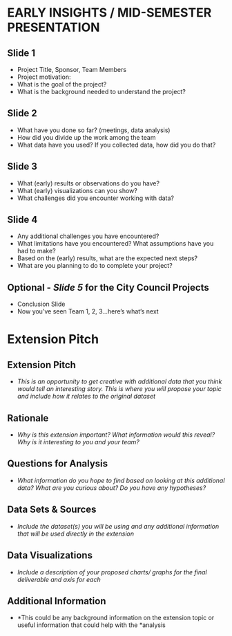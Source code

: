 # EARLY INSIGHTS / MID-SEMESTER PRESENTATION

## Slide 1
- Project Title, Sponsor, Team Members
- Project motivation:
- What is the goal of the project?
- What is the background needed to understand the project?

## Slide 2 
- What have you done so far?  (meetings, data analysis)
- How did you divide up the work among the team
- What data have you used?  If you collected data, how did you do that?

## Slide 3
- What (early) results or observations do you have?
- What (early) visualizations can you show?
- What challenges did you encounter working with data?

## Slide 4
- Any additional challenges you have encountered?
- What limitations have you encountered? What assumptions have you had to make?
- Based on the (early) results, what are the expected next steps?
- What are you planning to do to complete your project?

## Optional - *Slide 5* for the City Council Projects
- Conclusion Slide
- Now you’ve seen Team 1, 2, 3…here’s what’s next



# Extension Pitch

## Extension Pitch
- *This is an opportunity to get creative with additional data that you think would tell an interesting story. This is where you will propose your topic and include how it relates to the original dataset*

## Rationale
- *Why is this extension important? What information would this reveal? Why is it interesting to you and your team?*

## Questions for Analysis
- *What information do you hope to find based on looking at this additional data? What are you curious about? Do you have any hypotheses?*

## Data Sets & Sources
- *Include the dataset(s) you will be using and any additional information that will be used directly in the extension*

## Data Visualizations
- *Include a description of your proposed charts/ graphs for the final deliverable and axis for each*

## Additional Information
- *This could be any background information on the extension topic or useful information that could help with the *analysis